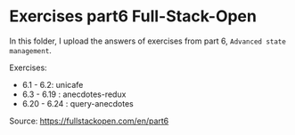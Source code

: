 # Exercises part6 Full-Stack-Open

In this folder, I upload the answers of exercises from part 6, `Advanced state management`.

Exercises:

- 6.1 - 6.2: unicafe 
- 6.3 - 6.19 : anecdotes-redux
- 6.20 - 6.24 : query-anecdotes

Source: https://fullstackopen.com/en/part6
